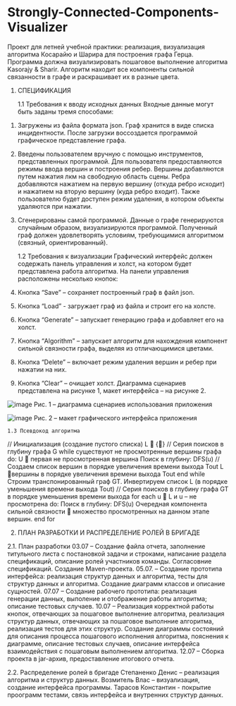 # Strongly-Connected-Components-Visualizer
Проект для летней учебной практики: реализация, визуализация алгоритма Косарайю и Шарира для построения графа Герца.
Программа должна визуализировать пошаговое выполнение алгоритма Kasorajy & Sharir. Алгоритм находит все компоненты сильной связанности в графе и раскрашивает их в разные цвета. 

1. СПЕЦИФИКАЦИЯ
   
    1.1	 Требования к вводу исходных данных
Входные данные могут быть заданы тремя способами:
1)	Загружены из файла формата json. Граф хранится в виде списка инцидентности. После загрузки воссоздается программой графическое представление графа.
2)	Введены пользователем вручную с помощью инструментов, представленных программой. Для пользователя предоставляются режимы ввода вершин и построения ребер. Вершины добавляются путем нажатия лкм на свободную область сцены.  Ребра добавляются нажатием на первую вершину (откуда ребро исходит) и нажатием на вторую вершину (куда ребро входит). Также пользователю будет доступен режим удаления, в котором объекты удаляются при нажатии.
3)	Сгенерированы самой программой. Данные о графе генерируются случайным образом, визуализируются программой. Полученный граф должен удовлетворять условиям, требующимися алгоритмом (связный, ориентированный).
   
  	 1.2	 Требования к визуализации
Графический интерфейс должен содержать панель управления и холст, на котором будет представлена работа алгоритма.
На панели управления расположены несколько кнопок:
1)	Кнопка “Save” – сохраняет построенный граф в файл json.
2)	Кнопка “Load”  - загружает граф из файла и строит его на холсте.
3)	Кнопка “Generate” – запускает генерацию графа и добавляет его на холст.
4)	Кнопка “Algorithm” – запускает алгоритм для нахождения компонент сильной связности графа, выделяя из отличающимися цветами.
5)	Кнопка “Delete” – включает режим удаления вершин и ребер при нажатии на них.
6)	Кнопка “Clear” – очищает холст.
Диаграмма сценариев представлена на рисунке 1, макет интерфейса – на рисунке 2. 	

 ![image](https://github.com/diss03/Strongly-Connected-Components/assets/90706633/db50dc9d-bfe8-4ad7-95f2-05b046bda75f)
Рис. 1 – диаграмма сценариев использования приложения

 ![image](https://github.com/diss03/Strongly-Connected-Components/assets/90706633/a4ec27bd-9602-454c-8155-0781ee7ad4d5)
Рис. 2 – макет графического интерфейса приложения
  
    1.3 Псевдокод алгоритма
// Инициализация (создание пустого списка)
L  {}
// Серия поисков в глубину графа G
while существуют не просмотренные вершины графа do:
	U  первая не просмотренная вершина
	Поиск в глубину: DFS(u)
// Создаем список вершин в порядке увеличения времени выхода Tout
	L вершины в порядке увеличения времени выхода Tout
end while
Строим транспонированный граф GT.
Инвертируем список L (в порядке уменьшения времени выхода Tout)
// Серия поисков в глубину графа GT  в порядке уменьшения времени выхода
for each u  L и u – не просмотрена do:
	Поиск в глубину: DFS(u)
	Очередная компонента сильной связности  множество просмотренных на данном этапе вершин.
end for

2. ПЛАН РАЗРАБОТКИ И РАСПРЕДЕЛЕНИЕ РОЛЕЙ В БРИГАДЕ

2.1. План разработки 
03.07 – Создание файла отчета, заполнение титульного листа с постановкой задачи и строками, написание раздела спецификаций, описание ролей участников команды. Согласовние спецификаций. Создание Maven-проекта.
05.07. – Создание прототипа интерфейса: реализация структур данных и алгоритма, тесты для структур данных и алгоритма. Создание диаграмм классов и описание сущностей.
07.07 – Создание рабочего прототипа: реализация генерации данных, выполение и отображение работы алгоритма; описание тестовых случаев.
10.07 – Реализация корректной работы кнопок, отвечающих за пошаговое выполнение алгоритма, реализация структур данных, отвечающих за пошаговое выполнние алгоритма, реализация тестов для этих структур. Создание диаграммы состояний для описания процесса пошагового исполнения алгоритма, пояснения к диаграмме, описание тестовых случаев, описание интерфейса взаимодействия с пошаговым выполнением алгоритма.
12.07 – Сборка проекта в jar-архив, предоставление итогового отчета.

2.2. Распределение ролей в бригаде
Степаненко Денис – реализация алгоритма и структур данных.
Возмитель Влас – визуализация, создание интерфейса программы.
Тарасов Константин -  покрытие проограмм тестами, связь интерфейса и внутренних структур данных.

